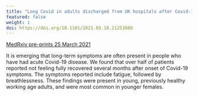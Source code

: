 ```yaml
---
title: "Long Covid in adults discharged from UK hospitals after Covid-19"
featured: false
weight: 1
doi: https://doi.org/10.1101/2021.03.18.21253888
---
```


[MedRxiv pre-prints 25 March 2021]({{page.doi}})

It is emerging that long-term symptoms are often present in people who
have had acute Covid-19 disease. We found that over half of patients
reported not feeling fully recovered several months after onset of
Covid-19 symptoms. The symptoms reported include fatigue, followed by
breathlessness. These findings were present in young, previously healthy
working age adults, and were most common in younger females.
